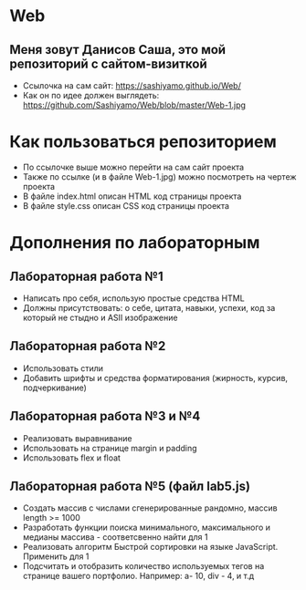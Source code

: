 # Web
## Меня зовут Данисов Саша, это мой репозиторий с сайтом-визиткой
+ Ссылочка на сам сайт: https://sashiyamo.github.io/Web/
+ Как он по идее должен выглядеть: https://github.com/Sashiyamo/Web/blob/master/Web-1.jpg

# Как пользоваться репозиторием 
+ По ссылочке выше можно перейти на сам сайт проекта
+ Также по ссылке (и в файле Web-1.jpg) можно посмотреть на чертеж проекта
+ В файле index.html описан HTML код страницы проекта
+ В файле style.css описан CSS код страницы проекта

# Дополнения по лабораторным
## Лабораторная работа №1
+ Написать про себя, использую простые средства HTML
+ Должны присутствовать: о себе, цитата, навыки, успехи, код за который не стыдно и ASII изображение

## Лабораторная работа №2
+ Использовать стили
+ Добавить шрифты и средства форматирования (жирность, курсив, подчеркивание)

## Лабораторная работа №3 и №4
+ Реализовать выравнивание
+ Использовать на странице margin и padding
+ Использовать flex и float 

## Лабораторная работа №5 (файл lab5.js)
+ Создать массив с числами сгенерированные рандомно, массив length >= 1000
+ Разработать функции поиска минимального, максимального и медианы массива - соответсвенно найти для 1
+ Реализовать алгоритм Быстрой сортировки на языке JavaScript. Применить для 1
+ Подсчитать и отобразить количество используемых тегов на странице вашего портфолио. Например: а- 10, div - 4, и т.д
